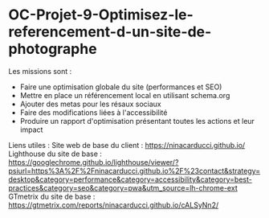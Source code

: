 # OC-Projet-9-Optimisez-le-referencement-d-un-site-de-photographe

Les missions sont : 
 - Faire une optimisation globale du site (performances et SEO)
 - Mettre en place un référencement local en utilisant schema.org
 - Ajouter des metas pour les résaux sociaux
 - Faire des modifications liées à l'accessibilité
 - Produire un rapport d'optimisation présentant toutes les actions et leur impact

Liens utiles : 
  Site web de base du client : https://ninacarducci.github.io/
  Lighthouse du site de base : https://googlechrome.github.io/lighthouse/viewer/?psiurl=https%3A%2F%2Fninacarducci.github.io%2F%23contact&strategy=desktop&category=performance&category=accessibility&category=best-practices&category=seo&category=pwa&utm_source=lh-chrome-ext
  GTmetrix du site de base : https://gtmetrix.com/reports/ninacarducci.github.io/cALSyNn2/
